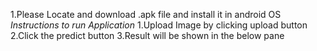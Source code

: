 1.Please Locate and download .apk file and install it in android OS
*Instructions to run Application*
1.Upload Image by clicking upload button
2.Click the predict button
3.Result will be shown in the below pane
